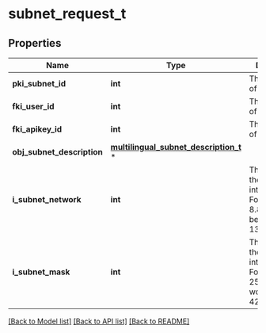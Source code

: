 # subnet_request_t

## Properties
Name | Type | Description | Notes
------------ | ------------- | ------------- | -------------
**pki_subnet_id** | **int** | The unique ID of the Subnet | [optional] 
**fki_user_id** | **int** | The unique ID of the User | [optional] 
**fki_apikey_id** | **int** | The unique ID of the Apikey | [optional] 
**obj_subnet_description** | [**multilingual_subnet_description_t**](multilingual_subnet_description.md) \* |  | 
**i_subnet_network** | **int** | The network of the Subnet in integer form. For example 8.8.8.0 would be 134744064 | 
**i_subnet_mask** | **int** | The mask of the Subnet  in integer form. For example 255.255.255.0 would be 4294967040 | 

[[Back to Model list]](../README.md#documentation-for-models) [[Back to API list]](../README.md#documentation-for-api-endpoints) [[Back to README]](../README.md)



